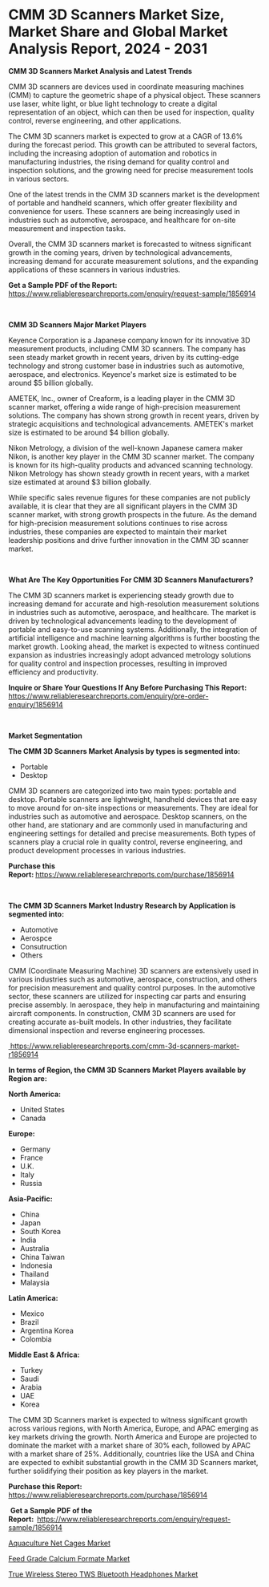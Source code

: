 <p><h1>CMM 3D Scanners Market Size, Market Share and Global Market Analysis Report, 2024 - 2031</h1></p><p><strong>CMM 3D Scanners Market Analysis and Latest Trends</strong></p>
<p><p>CMM 3D scanners are devices used in coordinate measuring machines (CMM) to capture the geometric shape of a physical object. These scanners use laser, white light, or blue light technology to create a digital representation of an object, which can then be used for inspection, quality control, reverse engineering, and other applications.</p><p>The CMM 3D scanners market is expected to grow at a CAGR of 13.6% during the forecast period. This growth can be attributed to several factors, including the increasing adoption of automation and robotics in manufacturing industries, the rising demand for quality control and inspection solutions, and the growing need for precise measurement tools in various sectors.</p><p>One of the latest trends in the CMM 3D scanners market is the development of portable and handheld scanners, which offer greater flexibility and convenience for users. These scanners are being increasingly used in industries such as automotive, aerospace, and healthcare for on-site measurement and inspection tasks.</p><p>Overall, the CMM 3D scanners market is forecasted to witness significant growth in the coming years, driven by technological advancements, increasing demand for accurate measurement solutions, and the expanding applications of these scanners in various industries.</p></p>
<p><strong>Get a Sample PDF of the Report:&nbsp;</strong> <a href="https://www.reliableresearchreports.com/enquiry/request-sample/1856914">https://www.reliableresearchreports.com/enquiry/request-sample/1856914</a></p>
<p>&nbsp;</p>
<p><strong>CMM 3D Scanners Major Market Players</strong></p>
<p><p>Keyence Corporation is a Japanese company known for its innovative 3D measurement products, including CMM 3D scanners. The company has seen steady market growth in recent years, driven by its cutting-edge technology and strong customer base in industries such as automotive, aerospace, and electronics. Keyence's market size is estimated to be around $5 billion globally.</p><p>AMETEK, Inc., owner of Creaform, is a leading player in the CMM 3D scanner market, offering a wide range of high-precision measurement solutions. The company has shown strong growth in recent years, driven by strategic acquisitions and technological advancements. AMETEK's market size is estimated to be around $4 billion globally.</p><p>Nikon Metrology, a division of the well-known Japanese camera maker Nikon, is another key player in the CMM 3D scanner market. The company is known for its high-quality products and advanced scanning technology. Nikon Metrology has shown steady growth in recent years, with a market size estimated at around $3 billion globally.</p><p>While specific sales revenue figures for these companies are not publicly available, it is clear that they are all significant players in the CMM 3D scanner market, with strong growth prospects in the future. As the demand for high-precision measurement solutions continues to rise across industries, these companies are expected to maintain their market leadership positions and drive further innovation in the CMM 3D scanner market.</p></p>
<p>&nbsp;</p>
<p><strong>What Are The Key Opportunities For CMM 3D Scanners Manufacturers?</strong></p>
<p><p>The CMM 3D scanners market is experiencing steady growth due to increasing demand for accurate and high-resolution measurement solutions in industries such as automotive, aerospace, and healthcare. The market is driven by technological advancements leading to the development of portable and easy-to-use scanning systems. Additionally, the integration of artificial intelligence and machine learning algorithms is further boosting the market growth. Looking ahead, the market is expected to witness continued expansion as industries increasingly adopt advanced metrology solutions for quality control and inspection processes, resulting in improved efficiency and productivity.</p></p>
<p><strong>Inquire or Share Your Questions If Any Before Purchasing This Report:</strong> <a href="https://www.reliableresearchreports.com/enquiry/pre-order-enquiry/1856914">https://www.reliableresearchreports.com/enquiry/pre-order-enquiry/1856914</a></p>
<p>&nbsp;</p>
<p><strong>Market Segmentation</strong></p>
<p><strong>The CMM 3D Scanners Market Analysis by types is segmented into:</strong></p>
<p><ul><li>Portable</li><li>Desktop</li></ul></p>
<p><p>CMM 3D scanners are categorized into two main types: portable and desktop. Portable scanners are lightweight, handheld devices that are easy to move around for on-site inspections or measurements. They are ideal for industries such as automotive and aerospace. Desktop scanners, on the other hand, are stationary and are commonly used in manufacturing and engineering settings for detailed and precise measurements. Both types of scanners play a crucial role in quality control, reverse engineering, and product development processes in various industries.</p></p>
<p><strong>Purchase this Report:&nbsp;</strong><a href="https://www.reliableresearchreports.com/purchase/1856914">https://www.reliableresearchreports.com/purchase/1856914</a></p>
<p>&nbsp;</p>
<p><strong>The CMM 3D Scanners Market Industry Research by Application is segmented into:</strong></p>
<p><ul><li>Automotive</li><li>Aerospce</li><li>Consutruction</li><li>Others</li></ul></p>
<p><p>CMM (Coordinate Measuring Machine) 3D scanners are extensively used in various industries such as automotive, aerospace, construction, and others for precision measurement and quality control purposes. In the automotive sector, these scanners are utilized for inspecting car parts and ensuring precise assembly. In aerospace, they help in manufacturing and maintaining aircraft components. In construction, CMM 3D scanners are used for creating accurate as-built models. In other industries, they facilitate dimensional inspection and reverse engineering processes.</p></p>
<p><a href="https://www.reliableresearchreports.com/cmm-3d-scanners-market-r1856914">&nbsp;https://www.reliableresearchreports.com/cmm-3d-scanners-market-r1856914</a></p>
<p><strong>In terms of Region, the CMM 3D Scanners Market Players available by Region are:</strong></p>
<p>
    <p> <strong> North America: </strong>
        <ul>
            <li>United States</li>
            <li>Canada</li>
        </ul>
        </p> 
    <p> <strong> Europe: </strong>
        <ul>
            <li>Germany</li>
            <li>France</li>
            <li>U.K.</li>
            <li>Italy</li>
            <li>Russia</li>
        </ul>
        </p> 
    <p> <strong> Asia-Pacific: </strong>
        <ul>
            <li>China</li>
            <li>Japan</li>
            <li>South Korea</li>
            <li>India</li>
            <li>Australia</li>
            <li>China Taiwan</li>
            <li>Indonesia</li>
            <li>Thailand</li>
            <li>Malaysia</li>
        </ul>
        </p> 
    <p> <strong> Latin America: </strong>
        <ul>
            <li>Mexico</li>
            <li>Brazil</li>
            <li>Argentina Korea</li>
            <li>Colombia</li>
        </ul>
        </p> 
    <p> <strong> Middle East & Africa: </strong>
        <ul>
            <li>Turkey</li>
            <li>Saudi</li>
            <li>Arabia</li>
            <li>UAE</li>
            <li>Korea</li>
        </ul>
    </p>
    </p>
<p><p>The CMM 3D Scanners market is expected to witness significant growth across various regions, with North America, Europe, and APAC emerging as key markets driving the growth. North America and Europe are projected to dominate the market with a market share of 30% each, followed by APAC with a market share of 25%. Additionally, countries like the USA and China are expected to exhibit substantial growth in the CMM 3D Scanners market, further solidifying their position as key players in the market.</p></p>
<p><strong>Purchase this Report: </strong><a href="https://www.reliableresearchreports.com/purchase/1856914">https://www.reliableresearchreports.com/purchase/1856914</a></p>
<p>&nbsp;<strong>Get a Sample PDF of the Report:&nbsp;&nbsp;</strong><a href="https://www.reliableresearchreports.com/enquiry/request-sample/1856914">https://www.reliableresearchreports.com/enquiry/request-sample/1856914</a></p>
<p><strong></strong></p>
<p><p><a href="https://github.com/graysonwolfe1913/Market-Research-Report-List-1/blob/main/aquaculture-net-cages-market.md">Aquaculture Net Cages Market</a></p><p><a href="https://github.com/gerrikabranch52024/Market-Research-Report-List-1/blob/main/feed-grade-calcium-formate-market.md">Feed Grade Calcium Formate Market</a></p><p><a href="https://view.publitas.com/reportprime-1/exploring-true-wireless-stereo-tws-bluetooth-headphones-market-dynamics-global-trends-and-future-growth-prospects-2024-2031-covered-in-138-pages/">True Wireless Stereo TWS Bluetooth Headphones Market</a></p></p>